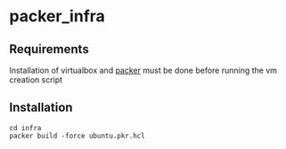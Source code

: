 # packer_infra

## Requirements
Installation of virtualbox and [packer](https://developer.hashicorp.com/packer/tutorials/docker-get-started/get-started-install-cli) must be done before running the vm creation script

## Installation

```
cd infra
packer build -force ubuntu.pkr.hcl
```
